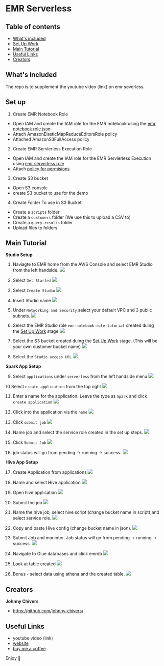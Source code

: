 # EMR Serverless

## Table of contents

- [What's included](#whats-included)
- [Set Up Work](#set-up)
- [Main Tutorial](#main-tutorial)
- [Useful Links](#useful-links)
- [Creators](#creators)

## What's included

The repo is to supplement the youtube video (link) on emr severless.

## Set up

1. Create EMR Notebook Role
- Open IAM and create the IAM role for the EMR notebook using the [emr notebook role json](emr_notebook_rol_priv.json)
- Attach AmazonElasticMapReduceEditorsRole policy
- Attached AmazonS3FullAccess policy 

2. Create EMR Servlerless Execution Role
- Open IAM and create the IAM role for the EMR Servlerless Execution using [emr serverless role](emr_serverless_role_priv.json)
- Attach [policy for permisions](emr_serverless_policy.json)

3. Create S3 bucket
- Open S3 console 
- create S3 bucket to use for the demo 

4. Create Folder To use in S3 Bucket 
- Create a `scripts` folder
- Create a `customers` folder (We use this to upload a CSV to)
- Create a `query-results` folder
- Upload files to folders


## Main Tutorial

**Studio Setup**
1. Naviagte to EMR home from the AWS Console and select EMR Studio from the left handside. ![](images/spark/1._emr-service-home.png)

2. Select `Get Started` ![](images/spark/2._emr-studio-get-started.png)

3. Select `Create Studio` ![](images/spark/3._create-studio.png)

4. Insert Studio name ![](images/spark/4._name-studio.png)

5. Under `Networking and Security` select your default VPC and 3 public subnets. ![](images/spark/5._networking-security.png)

6. Select the EMR Studio role `emr-notebook-role-tutorial` created duing the [Set Up Work](#set-up) stage ![](images/spark/6._emr-service-role.png)

7. Select the S3 bucket created duing the [Set Up Work](#set-up) stage. (This will be your own customer bucket name) ![](images/spark/7._select-s3-bucket.png)

8. Select the `Studio access URL` ![](images/spark/8._select-the-studio-access-url.png)

**Spark App Setup**

9. Select `applications` under `serverless` from the left handside menu ![](images/spark/9._select-applications.png)

10 Select `create application` from the top right ![](images/spark/10._create-application.png)

11. Enter a name for the application. Leave the type as `Spark` and click `create application` ![](images/spark/11._name-spark-app.png)

12. Click into the application via the `name` ![](images/spark/12._click-into-application.png)

13. Click `submit job` ![](images/spark/13._click-submit-job.png)

14. Name job and select the service role created in the set up steps. ![](images/spark/14._name-job.png)

15. Click `Submit Job` ![](images/spark/15._submit-job.png)

16. job status will go from pending -> running -> success. ![](images/spark/16._job-status.png)

**Hive App Setup**

17. Create Application from applications ![](images/hive/17._create_hive_app.png)

18. Name and select Hive application ![](images/hive/18._name_hive_app.png)

19. Open hive application ![](images/hive/19._open-hive-emr-tutorial.png)

20. Submit the job ![](images/hive/20._submit-job.png)

21. Name the hive job, select hive script (change bucket name in script),and select service role. ![](images/hive/21._name_hive_job.png)

22. Copy and paste Hive config (change bucket name in json). ![](images/hive/22._hive_job_config.png)

23. Submit Job and monintor. Job status will go from pending -> running -> success. ![](images/hive/23._job_mon.png)

24. Navigate to Glue databases and click emrdb ![](images/hive/24._glue.png)

25. Look at table created ![](images/hive/25._glue_table.png)

26. Bonus - select data using athena and the created table. ![](images/hive/26._athena.png)

## Creators

**Johnny Chivers**

- <https://github.com/johnny-chivers/>

## Useful Links

- youtube video (link)
- [website](https://www.johnnychivers.co.uk)
- [buy me a coffee](https://www.buymeacoffee.com/johnnychivers)


Enjoy :metal:
